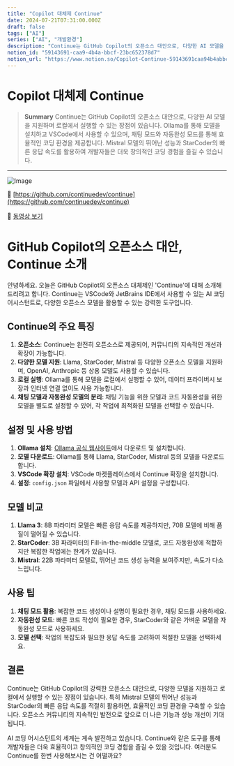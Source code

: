 ```yaml
---
title: "Copilot 대체제 Continue"
date: 2024-07-21T07:31:00.000Z
draft: false
tags: ["AI"]
series: ["AI", "개발환경"]
description: "Continue는 GitHub Copilot의 오픈소스 대안으로, 다양한 AI 모델을 지원하며 로컬에서 실행할 수 있는 장점이 있습니다. Ollama를 통해 모델을 설치하고 VSCode에서 사용할 수 있으며, 채팅 모드와 자동완성 모드를 통해 효율적인 코딩 환경을 제공합니다. Mistral 모델의 뛰어난 성능과 StarCoder의 빠른 응답 속도를 활용하여 개발자들은 더욱 창의적인 코딩 경험을 즐길 수 있습니다."
notion_id: "59143691-caa9-4b4a-bbcf-23bc652378d7"
notion_url: "https://www.notion.so/Copilot-Continue-59143691caa94b4abbcf23bc652378d7"
---
```


# Copilot 대체제 Continue

> **Summary**
> Continue는 GitHub Copilot의 오픈소스 대안으로, 다양한 AI 모델을 지원하며 로컬에서 실행할 수 있는 장점이 있습니다. Ollama를 통해 모델을 설치하고 VSCode에서 사용할 수 있으며, 채팅 모드와 자동완성 모드를 통해 효율적인 코딩 환경을 제공합니다. Mistral 모델의 뛰어난 성능과 StarCoder의 빠른 응답 속도를 활용하여 개발자들은 더욱 창의적인 코딩 경험을 즐길 수 있습니다.

---

![Image](https://prod-files-secure.s3.us-west-2.amazonaws.com/09ccd4d5-876c-4bba-bbdf-cc77a0a11257/1a6f04f6-fe1f-4953-93a0-a79e92626dd2/Untitled.png?X-Amz-Algorithm=AWS4-HMAC-SHA256&X-Amz-Content-Sha256=UNSIGNED-PAYLOAD&X-Amz-Credential=ASIAZI2LB466YZAEXE7J%2F20250724%2Fus-west-2%2Fs3%2Faws4_request&X-Amz-Date=20250724T083517Z&X-Amz-Expires=3600&X-Amz-Security-Token=IQoJb3JpZ2luX2VjEAAaCXVzLXdlc3QtMiJHMEUCIQCMiWG67gFnoydfk%2BPaqvcqMg%2ByPRW4fVKjZj5EITNcmgIgWFYC6oRdT3DGx19WNps0h75ThQFC929H7XRWxkGzG0Qq%2FwMIKRAAGgw2Mzc0MjMxODM4MDUiDOm4CKQOOh7qXEX0oyrcAxoeN3WcEJoUmDP9ijvCsVZFPwYRJKVR2qkcxyQC7sptJkao1lm55fy7YoYNWRYx9VTI9FRmEXHEYgwBuc3xdpHk%2FuhGipy07rxkBU5c5LKgcn7dbincr8jXhrvIK1V7fXAJYd2qPd8rd1W0yZ6lfTpadNAWE3lW6Xk7iQw5ujyeGmiWIXPSxFnzOutqCbyadIQPTdITbGQlaBJgmkTai11%2FDY%2BsiLD21PpVG3LHK862J%2Bi9GXS0zzLMiHlJwQQ%2BxAXb6ggVBQlYb7VNu3%2Bx0X%2BvLiKxcXOcNV%2FLm3U8ss9mmnuCuRLGKov0%2BUN50GC4Jx%2Bg59xxtUlvDwK8r%2FCUStdKKFV0P6WcFokpfzVxbuLOS%2F%2FGNUhr33KgoM1RLmTn5p538RDxFJlkQowyYsM9rk4iVGm6l3kpCiKbd62DGr%2FIxFB7G01C8MIbSBVwywxuhBCN8rS6%2F4yMYaXM0arWUfmm8v0bUoOXzl2%2F%2F7%2Br0tEHne0WHwLoUawu4%2FbBuChWGYcVBiNipcbRlhphd%2BFdaRBgJHsVYhOiueGvM6sCcjCMkCwcgzCGIXr9%2FgckEd%2FYnfKAf3BseqFhS2BOpfs1%2F4WJQ3ET%2F27wEnv4%2F5FuHHsQMN5XocoUznk1VDjSMNrOh8QGOqUB99A0q7IaK6xAEaCgvk84AeO1h9wKNb%2FafyuJ9oxqW3N87ytNqOq5kuiBBI66p8Ij6BR0w%2FOSN%2BdhLTnkXDqsCMSprfuerzRLL1l2zf7hEmngT0LOeuG95aVeBaxmALVT7RANyGSZM9nMT7E45LXzmqXcdI2uXUAeJjlfTtl7pJGGdDbs0674Lk3bSgbZHDMtdKmVMQFrhP30kXKbMSXZMbF6ro5y&X-Amz-Signature=5e796f88a7fb231da7a4ae1ec3cae086f94ef94b790bea84cbd86a013defc112&X-Amz-SignedHeaders=host&x-amz-checksum-mode=ENABLED&x-id=GetObject)

🔗 [https://github.com/continuedev/continue](https://github.com/continuedev/continue)

🎥 [동영상 보기](https://www.youtube.com/watch?v=6whYBs6u-tA)

# GitHub Copilot의 오픈소스 대안, Continue 소개

안녕하세요. 오늘은 GitHub Copilot의 오픈소스 대체제인 'Continue'에 대해 소개해드리려고 합니다. Continue는 VSCode와 JetBrains IDE에서 사용할 수 있는 AI 코딩 어시스턴트로, 다양한 오픈소스 모델을 활용할 수 있는 강력한 도구입니다.

## Continue의 주요 특징

1. **오픈소스**: Continue는 완전히 오픈소스로 제공되어, 커뮤니티의 지속적인 개선과 확장이 가능합니다.
1. **다양한 모델 지원**: Llama, StarCoder, Mistral 등 다양한 오픈소스 모델을 지원하며, OpenAI, Anthropic 등 상용 모델도 사용할 수 있습니다.
1. **로컬 실행**: Ollama를 통해 모델을 로컬에서 실행할 수 있어, 데이터 프라이버시 보장과 인터넷 연결 없이도 사용 가능합니다.
1. **채팅 모델과 자동완성 모델의 분리**: 채팅 기능을 위한 모델과 코드 자동완성을 위한 모델을 별도로 설정할 수 있어, 각 작업에 최적화된 모델을 선택할 수 있습니다.
## 설정 및 사용 방법

1. **Ollama 설치**: [Ollama 공식 웹사이트](https://ollama.ai/)에서 다운로드 및 설치합니다.
1. **모델 다운로드**: Ollama를 통해 Llama, StarCoder, Mistral 등의 모델을 다운로드합니다.
1. **VSCode 확장 설치**: VSCode 마켓플레이스에서 Continue 확장을 설치합니다.
1. **설정**: `config.json` 파일에서 사용할 모델과 API 설정을 구성합니다.
## 모델 비교

1. **Llama 3**: 8B 파라미터 모델은 빠른 응답 속도를 제공하지만, 70B 모델에 비해 품질이 떨어질 수 있습니다.
1. **StarCoder**: 3B 파라미터의 Fill-in-the-middle 모델로, 코드 자동완성에 적합하지만 복잡한 작업에는 한계가 있습니다.
1. **Mistral**: 22B 파라미터 모델로, 뛰어난 코드 생성 능력을 보여주지만, 속도가 다소 느립니다.
## 사용 팁

1. **채팅 모드 활용**: 복잡한 코드 생성이나 설명이 필요한 경우, 채팅 모드를 사용하세요.
1. **자동완성 모드**: 빠른 코드 작성이 필요한 경우, StarCoder와 같은 가벼운 모델을 자동완성 모드로 사용하세요.
1. **모델 선택**: 작업의 복잡도와 필요한 응답 속도를 고려하여 적절한 모델을 선택하세요.
## 결론

Continue는 GitHub Copilot의 강력한 오픈소스 대안으로, 다양한 모델을 지원하고 로컬에서 실행할 수 있는 장점이 있습니다. 특히 Mistral 모델의 뛰어난 성능과 StarCoder의 빠른 응답 속도를 적절히 활용하면, 효율적인 코딩 환경을 구축할 수 있습니다. 오픈소스 커뮤니티의 지속적인 발전으로 앞으로 더 나은 기능과 성능 개선이 기대됩니다.

AI 코딩 어시스턴트의 세계는 계속 발전하고 있습니다. Continue와 같은 도구를 통해 개발자들은 더욱 효율적이고 창의적인 코딩 경험을 즐길 수 있을 것입니다. 여러분도 Continue를 한번 사용해보시는 건 어떨까요?


